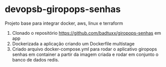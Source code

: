 # devopsb-giropops-senhas
Projeto base para integrar docker, aws, linux e terraform

1. Clonado o repositório https://github.com/badtuxx/giropops-senhas em app
2. Dockerizada a aplicação criando um Dockerfile multistage
3. Criado arquivo docker-compose.yml para rodar o aplicativo giropops senhas em container a partir da imagem criada e rodar em conjunto o banco de dados redis.
